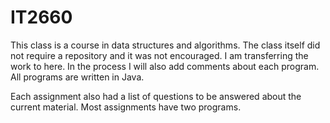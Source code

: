# IT2660

This class is a course in data structures and algorithms.  The class itself did not require a repository and it was not encouraged.  I am transferring the work to here.  In the process I will also add comments about each program.  All programs are written in Java.

Each assignment also had a list of questions to be answered about the current material.  Most assignments have two programs.
